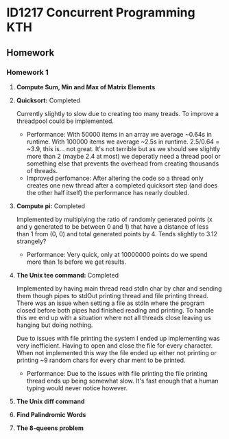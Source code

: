 # ID1217 Concurrent Programming KTH

## Homework

### Homework 1

1. **Compute Sum, Min and Max of Matrix Elements** 
2. **Quicksort:** Completed

	Currently slightly to slow due to creating too many treads. To improve a threadpool could be implemented.
	- Performance: With 50000 items in an array we average ~0.64s in runtime. With 100000 items we average ~2.5s in runtime. 2.5/0.64 = ~3.9, this is... not great. It's not terrible but as we should see slightly more than 2 (maybe 2.4 at most) we deperatly need a thread pool or something else that prevents the overhead from creating thousands of threads.
	- Improved perfomance: After altering the code so a thread only creates one new thread after a completed quicksort step (and does the other half itself) the performance has nearly doubled.
3. **Compute pi:** Completed

	Implemented by multiplying the ratio of randomly generated points (x and y generated to be between 0 and 1) that have a distance of less than 1 from (0, 0) and total generated points by 4. Tends slightly to 3.12 strangely?
	- Performance: Very quick, only at 10000000 points do we spend more than 1s before we get results.
4. **The Unix tee command:** Completed

	Implemented by having main thread read  stdIn char by char and sending them though pipes to stdOut printing thread and file printing thread. There was an issue when setting a file as stdIn where the program closed before both pipes had finished reading and printing. To handle this we end up with a situation where not all threads close leaving us hanging but doing nothing.

	Due to issues with file printing the system I ended up implementing was very inefficient. Having to open and close the file for every character. When not implemented this way the file ended up either not printing or printing ~9 random chars for every char ment to be printed.
	- Performance: Due to the issues with file printing the file printing thread ends up being somewhat slow. It's fast enough that a human typing would never notice however.
5. **The Unix diff command**
6. **Find Palindromic Words**
7. **The 8-queens problem**
